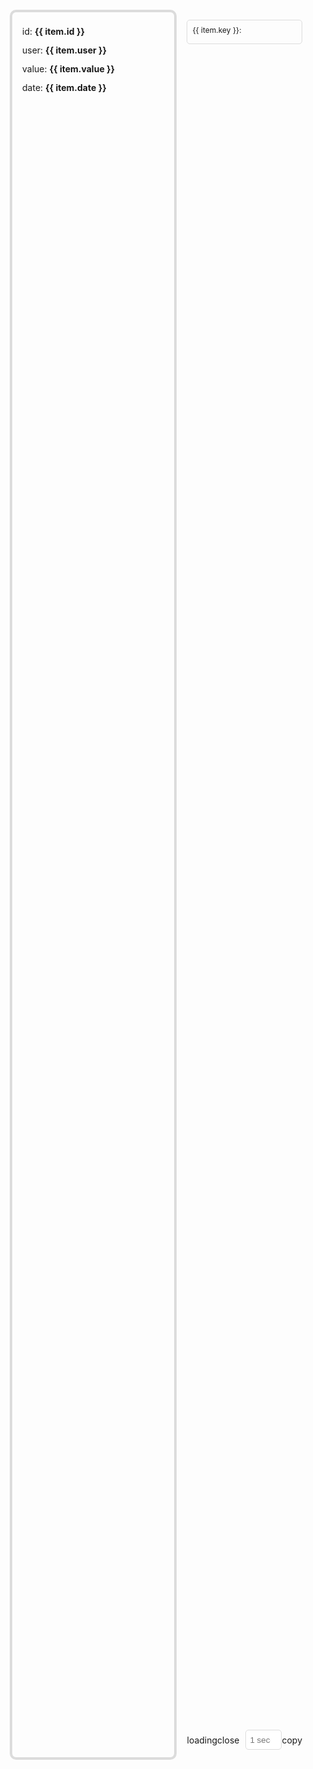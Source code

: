 <div class="context">
  <div class="left" ref="leftRef">
    <el-card v-for="item in list" :key="item.id">
      <div class="list">
        <span>
          id:
          <b>{{ item.id }}</b>
        </span>
        <span>
          user:
          <b>{{ item.user }}</b>
        </span>
        <span>
          value:
          <b>{{ item.value }}</b>
        </span>
        <span>
          date:
          <b>{{ item.date }}</b>
        </span>
      </div>
    </el-card>
  </div>
  <div class="right">
    <el-tabs v-model="optionsModel" class="demo-tabs">
      <el-tab-pane label="public" name="gg" />
      <el-tab-pane label="model" name="model" />
    </el-tabs>
    <div class="options">
      <div class="items" v-for="item in getOptions" :key="item.key">
        <div class="head">
          <span>{{ item.key }}:</span>
          <el-icon
            :size="20"
            color="rgb(64, 158, 255)"
            @click="onHeadAdd(item)"
            v-if="item.arrayItems && item.arrayAdd"
          >
            <CirclePlusFilled />
          </el-icon>
        </div>
        <WebTypeInput v-model="item.value" :options="item" @update="onUpdate($event, item)"></WebTypeInput>
      </div>
    </div>
    <div class="set">
      <el-button type="primary" @click="onLoading">loading</el-button>
      <el-button type="danger" v-if="nowType === LOADING_TYPES.DOM" @click="onClose">close</el-button>
      <input type="number" placeholder="1 second off" @input="closeInput" v-model="closeTime" v-else />
      <el-dropdown>
        <el-button type="success">copy</el-button>
        <template #dropdown>
          <el-dropdown-menu>
            <el-dropdown-item @click="onReplication()">Modified part</el-dropdown-item>
            <el-dropdown-item @click="onReplication('all')">Configure All</el-dropdown-item>
          </el-dropdown-menu>
        </template>
      </el-dropdown>
    </div>
  </div>
</div>

<script setup>
import { ref, reactive, computed, onMounted } from 'vue'
import { LOADING_TYPES, MODEL_TYPES } from 'web-loading/src/utils'
import 'element-plus/dist/index.css'
import {
  ElCard,
  ElButton,
  ElTabs,
  ElTabPane,
  ElMessage,
  ElDropdown,
  ElDropdownMenu,
  ElDropdownItem,
  ElIcon,
  ElNotification
} from 'element-plus'
import { CirclePlusFilled } from '@element-plus/icons-vue'
import { OPTIONS_FORM } from '../../../../utils/enum'
import defOptions from '../../../../utils/options'
let list = reactive([])
let options = reactive([])
let closeTime = ref('')
let optionsModel = ref('gg')
let nowModel = ref(MODEL_TYPES.GEAR)
let nowType = ref(LOADING_TYPES.DOM)
let leftRef = ref(null)
let webLoading = null
let isNotification = false
const getOptions = computed(() => {
  let om = options.filter((o) => o.form === optionsModel.value)
  if (optionsModel.value === 'model') {
    om = om.filter((o) => o.model === nowModel.value)
  }
  return om
})
// Initialize basic data
initData()
onMounted(() => {
  import('web-loading/src/loading').then((res) => {
    webLoading = res.default()
  })
})
function onLoading() {
  if (webLoading.getLoadingId()) return
  webLoading.loading(leftRef.value, fromOptions())
  // Automatic shutdown
  if (nowType.value !== LOADING_TYPES.DOM) {
    setTimeout(webLoading.close, (closeTime.value || 1) * 1000)
  }
}
// Multi-valued component addition
function onHeadAdd(item) {
  let tem = Object.assign(item.arrayAdd)
  let index = item.arrayItems.length
  tem.key = index
  tem.title += index
  item.arrayItems.push(tem)
  item.value.push(tem.value)
}
function onClose() {
  webLoading && webLoading.close()
}
function onUpdate(v, op) {
  if (op.key === 'model') {
    optionsModel.value = 'model'
    nowModel.value = v.value
  }
  if (op.key === 'type') {
    nowType.value = v.value
  }
  if (!isNotification && ['bgColor', 'pointerEvents'].includes(op.key)) {
    ElNotification({
      title: 'Tips',
      type: 'warning',
      message: 'Some public options are used to initialize canvas, such as "background color" and "event penetration". You need to reload the display effect!'
    })
    isNotification = true
  }
  webLoading && webLoading.update(fromOptions())
}
function initData() {
  for (let i = 0; i < 10; i++) list.push(randomItem())
  options = JSON.parse(JSON.stringify(defOptions))
}
function onReplication(isAll) {
  let options = {}
  // Compare Replication Modifications
  let nowOp = fromOptions()
  if (defOptions && nowOp) {
    defOptions.forEach((def) => {
      if (
        (!def['model'] && nowOp[def.key] && nowOp[def.key] !== def.value) ||
        isAll ||
        (def['model'] &&
          def['model'] === nowOp['model'] &&
          (isArray(def.type) ? nowOp[def.key].join() !== def.value.join() : nowOp[def.key] !== def.value))
      ) {
        options[def.key] = nowOp[def.key]
      }
    })
  }
  let oInput = document.createElement('input')
  oInput.value = JSON.stringify(options)
  document.body.appendChild(oInput)
  oInput.select() // Select objects;
  document.execCommand('Copy') // Execute browser copy command
  oInput.remove()
  ElMessage.success('Copy succeeded!')
}
function fromOptions() {
  let ops = options.filter((o) => o.model === nowModel.value || o.form === OPTIONS_FORM.GG)
  let temOptions = {}
  ops.forEach((op) => {
    temOptions[op.key] = op.value
  })
  return temOptions
}
function closeInput() {
  let v = parseInt(closeTime.value)
  if (v < 1 || v > 30) {
    ElMessage.warning('Range 1-30 seconds')
    closeTime.value = ''
  }
}
function randomItem() {
  let date = new Date()
  return {
    id: parseInt(Math.random() * 10000000),
    user: parseInt(Math.random() * 10000000),
    value: parseInt(Math.random() * 100),
    date: `${date.getFullYear()}${date.getMonth() - 1}-${date.getDate()}`
  }
}
function isArray(type) {
  return type && type.includes('array_')
}
</script>
<style scoped>
.context {
  display: flex;
  height: 70vh;
  padding: 10px;
  margin-top: 18px;
}
@media screen and (max-width: 820px) {
  .context {
    flex-direction: column;
    height: 100vh;
  }
  .context .right {
    height: 60vh;
  }
}
.context .left {
  flex: 2;
  border-radius: 10px;
  border: 4px gainsboro solid;
  padding: 16px;
  transition: 0.25s;
  overflow-y: auto;
  overflow-x: hidden;
}
.context .left .list {
  display: flex;
  flex-direction: column;
  line-height: 30px;
}
.left .el-card {
  margin-bottom: 12px;
}
.context .right {
  display: flex;
  flex-direction: column;
  flex: 1;
  padding: 16px;
}
.right .options {
  flex: 1;
  overflow: auto;
}
.options .items {
  margin-bottom: 12px;
  display: flex;
  flex-direction: column;
  border: 1px gainsboro solid;
  border-radius: 5px;
  padding: 8px;
  box-shadow: var(--el-box-shadow-light);
}
.options .items .head {
  display: flex;
  align-items: center;
  justify-content: space-between;
  margin-bottom: 6px;
}
.items .head .el-icon {
  cursor: pointer;
  transition: 0.25s;
}
.items .head .el-icon:hover {
  transform: scale(1.1);
}
.items .head .el-icon:active {
  transform: scale(0.9);
}
.items .head span {
  font-size: 12px;
  display: inline-block;
}
.right .set {
  margin-top: 12px;
  display: flex;
  align-items: center;
  justify-content: center;
}
.right .set input {
  width: 58px;
  height: 32px;
  margin-left: 10px;
  border: 1px gainsboro solid;
  border-radius: 5px;
  padding-left: 6px;
  background-color: white;
  color: black;
}
.right .set .btn:nth-child(1) {
  margin-right: 10px;
}
.right .set .btn:nth-child(2) {
  margin-left: 10px;
}
.right .set .el-dropdown {
  margin-left: 10px;
}
::-webkit-scrollbar {
  width: 0px;
}
</style>
